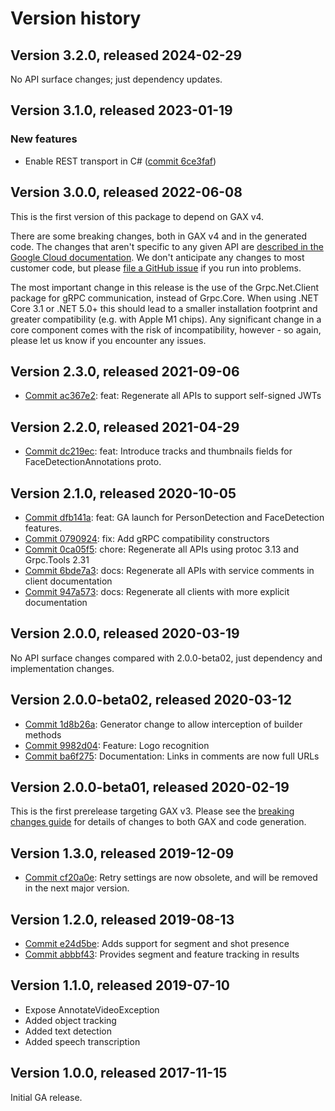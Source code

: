 # Version history

## Version 3.2.0, released 2024-02-29

No API surface changes; just dependency updates.

## Version 3.1.0, released 2023-01-19

### New features

- Enable REST transport in C# ([commit 6ce3faf](https://github.com/googleapis/google-cloud-dotnet/commit/6ce3faf6f74ea6c63e14ee4c77627a6774fb807f))

## Version 3.0.0, released 2022-06-08

This is the first version of this package to depend on GAX v4.

There are some breaking changes, both in GAX v4 and in the generated
code. The changes that aren't specific to any given API are [described in the Google Cloud
documentation](https://cloud.google.com/dotnet/docs/reference/help/breaking-gax4).
We don't anticipate any changes to most customer code, but please [file a
GitHub issue](https://github.com/googleapis/google-cloud-dotnet/issues/new/choose)
if you run into problems.

The most important change in this release is the use of the Grpc.Net.Client package
for gRPC communication, instead of Grpc.Core. When using .NET Core 3.1 or .NET 5.0+
this should lead to a smaller installation footprint and greater compatibility (e.g.
with Apple M1 chips). Any significant change in a core component comes with the risk
of incompatibility, however - so again, please let us know if you encounter any
issues.


## Version 2.3.0, released 2021-09-06

- [Commit ac367e2](https://github.com/googleapis/google-cloud-dotnet/commit/ac367e2): feat: Regenerate all APIs to support self-signed JWTs

## Version 2.2.0, released 2021-04-29

- [Commit dc219ec](https://github.com/googleapis/google-cloud-dotnet/commit/dc219ec): feat: Introduce tracks and thumbnails fields for FaceDetectionAnnotations proto.

## Version 2.1.0, released 2020-10-05

- [Commit dfb141a](https://github.com/googleapis/google-cloud-dotnet/commit/dfb141a): feat: GA launch for PersonDetection and FaceDetection features.
- [Commit 0790924](https://github.com/googleapis/google-cloud-dotnet/commit/0790924): fix: Add gRPC compatibility constructors
- [Commit 0ca05f5](https://github.com/googleapis/google-cloud-dotnet/commit/0ca05f5): chore: Regenerate all APIs using protoc 3.13 and Grpc.Tools 2.31
- [Commit 6bde7a3](https://github.com/googleapis/google-cloud-dotnet/commit/6bde7a3): docs: Regenerate all APIs with service comments in client documentation
- [Commit 947a573](https://github.com/googleapis/google-cloud-dotnet/commit/947a573): docs: Regenerate all clients with more explicit documentation

## Version 2.0.0, released 2020-03-19

No API surface changes compared with 2.0.0-beta02, just dependency
and implementation changes.

## Version 2.0.0-beta02, released 2020-03-12

- [Commit 1d8b26a](https://github.com/googleapis/google-cloud-dotnet/commit/1d8b26a): Generator change to allow interception of builder methods
- [Commit 9982d04](https://github.com/googleapis/google-cloud-dotnet/commit/9982d04): Feature: Logo recognition
- [Commit ba6f275](https://github.com/googleapis/google-cloud-dotnet/commit/ba6f275): Documentation: Links in comments are now full URLs

## Version 2.0.0-beta01, released 2020-02-19

This is the first prerelease targeting GAX v3. Please see the [breaking changes
guide](https://cloud.google.com/dotnet/docs/reference/help/breaking-gax2)
for details of changes to both GAX and code generation.

## Version 1.3.0, released 2019-12-09

- [Commit cf20a0e](https://github.com/googleapis/google-cloud-dotnet/commit/cf20a0e): Retry settings are now obsolete, and will be removed in the next major version.

## Version 1.2.0, released 2019-08-13

- [Commit e24d5be](https://github.com/googleapis/google-cloud-dotnet/commit/e24d5be): Adds support for segment and shot presence
- [Commit abbbf43](https://github.com/googleapis/google-cloud-dotnet/commit/abbbf43): Provides segment and feature tracking in results

## Version 1.1.0, released 2019-07-10

- Expose AnnotateVideoException
- Added object tracking
- Added text detection
- Added speech transcription

## Version 1.0.0, released 2017-11-15

Initial GA release.

